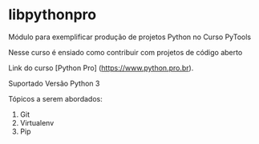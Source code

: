 # libpythonpro
Módulo para exemplificar produção de  projetos Python no Curso PyTools

Nesse curso é ensiado como contribuir com projetos de código aberto

Link do curso [Python Pro] (https://www.python.pro.br).

Suportado Versão Python 3

Tópicos a serem abordados: 
1. Git
2. Virtualenv
3. Pip